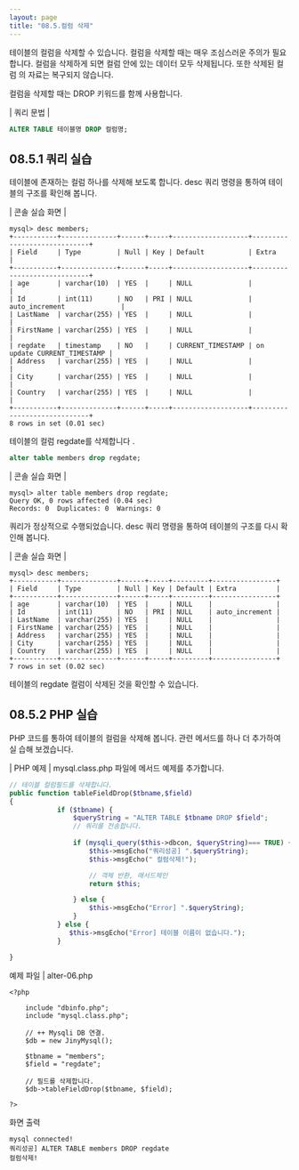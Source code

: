 ```yaml
---
layout: page
title: "08.5.컬럼 삭제"
--- 
```

테이블의 컬럼을 삭제할 수 있습니다. 컬럼을 삭제할 때는 매우 조심스러운 주의가 필요 합니다. 컬럼을 삭제하게 되면 컬럼 안에 있는 데이터 모두 삭제됩니다. 또한 삭제된 컬럼 
의 자료는 복구되지 않습니다.  

컬럼을 삭제할 때는 DROP 키워드를 함께 사용합니다.  

| 쿼리 문법 | 
```sql
ALTER TABLE 테이블명 DROP 컬럼명; 
```

## 08.5.1 쿼리 실습 
테이블에 존재하는 컬럼 하나를 삭제해 보도록 합니다. desc 쿼리 명령을 통하여 테이블의 구조를 확인해 봅니다.  

| 콘솔 실습 화면 | 
```
mysql> desc members;
+-----------+--------------+------+-----+-------------------+-----------------------------+
| Field     | Type         | Null | Key | Default           | Extra                       |
+-----------+--------------+------+-----+-------------------+-----------------------------+
| age       | varchar(10)  | YES  |     | NULL              |                             |
| Id        | int(11)      | NO   | PRI | NULL              | auto_increment              |
| LastName  | varchar(255) | YES  |     | NULL              |                             |
| FirstName | varchar(255) | YES  |     | NULL              |                             |
| regdate   | timestamp    | NO   |     | CURRENT_TIMESTAMP | on update CURRENT_TIMESTAMP |
| Address   | varchar(255) | YES  |     | NULL              |                             |
| City      | varchar(255) | YES  |     | NULL              |                             |
| Country   | varchar(255) | YES  |     | NULL              |                             |
+-----------+--------------+------+-----+-------------------+-----------------------------+
8 rows in set (0.01 sec)

```
테이블의 컬럼 regdate를 삭제합니다 . 

```sql
alter table members drop regdate; 
```

| 콘솔 실습 화면 | 
```
mysql> alter table members drop regdate;
Query OK, 0 rows affected (0.04 sec)
Records: 0  Duplicates: 0  Warnings: 0
```

쿼리가 정상적으로 수행되었습니다. desc 쿼리 명령을 통하여 테이블의 구조를 다시 확인해 봅니다.  

| 콘솔 실습 화면 | 
```
mysql> desc members;
+-----------+--------------+------+-----+---------+----------------+
| Field     | Type         | Null | Key | Default | Extra          |
+-----------+--------------+------+-----+---------+----------------+
| age       | varchar(10)  | YES  |     | NULL    |                |
| Id        | int(11)      | NO   | PRI | NULL    | auto_increment |
| LastName  | varchar(255) | YES  |     | NULL    |                |
| FirstName | varchar(255) | YES  |     | NULL    |                |
| Address   | varchar(255) | YES  |     | NULL    |                |
| City      | varchar(255) | YES  |     | NULL    |                |
| Country   | varchar(255) | YES  |     | NULL    |                |
+-----------+--------------+------+-----+---------+----------------+
7 rows in set (0.02 sec)

```

테이블의 regdate 컬럼이 삭제된 것을 확인할 수 있습니다. 

## 08.5.2 PHP 실습 
PHP 코드를 통하여 테이블의 컬럼을 삭제해 봅니다. 관련 메서드를 하나 더 추가하여 실 습해 보겠습니다.  

| PHP 예제 | 
mysql.class.php 파일에 메서드 예제를 추가합니다.  
```php
// 테이블 컬럼필드를 삭제합니다.
public function tableFieldDrop($tbname,$field)
{
            if ($tbname) {
                $queryString = "ALTER TABLE $tbname DROP $field";
                // 쿼리를 전송합니다.
                
                if (mysqli_query($this->dbcon, $queryString)=== TRUE) {
                    $this->msgEcho("쿼리성공] ".$queryString);
                    $this->msgEcho(" 컬럼삭제!");

                    // 객체 반환, 매서드체인
                    return $this; 

                } else {
                    $this->msgEcho("Error] ".$queryString);
                }
            } else {
               $this->msgEcho("Error] 테이블 이름이 없습니다."); 
            }

}

```

예제 파일 | alter-06.php 
```
<?php
 
	include "dbinfo.php";
	include "mysql.class.php";
 
	// ++ Mysqli DB 연결.
	$db = new JinyMysql();
 
	$tbname = "members";
	$field = "regdate";
    
	// 필드를 삭제합니다.
	$db->tableFieldDrop($tbname, $field);
 
?>

```

화면 출력 
```
mysql connected!
쿼리성공] ALTER TABLE members DROP regdate
컬럼삭제!

```
